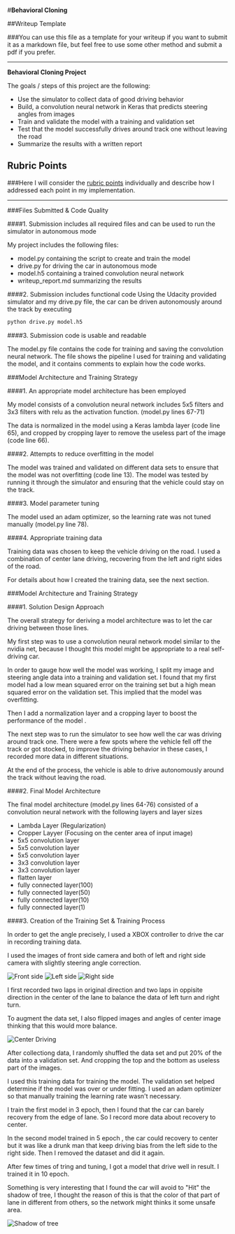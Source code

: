 #**Behavioral Cloning** 

##Writeup Template

###You can use this file as a template for your writeup if you want to submit it as a markdown file, but feel free to use some other method and submit a pdf if you prefer.

---

**Behavioral Cloning Project**

The goals / steps of this project are the following:
* Use the simulator to collect data of good driving behavior
* Build, a convolution neural network in Keras that predicts steering angles from images
* Train and validate the model with a training and validation set
* Test that the model successfully drives around track one without leaving the road
* Summarize the results with a written report


[//]: # (Image References)

[image1]: ./examples/center.jpg "Center Image"
[image2]: ./examples/left.jpg "Left Image"
[image3]: ./examples/right.jpg "Right Image"
[image4]: ./examples/center_driving.jpg "Center Driving"
[image5]: ./examples/shadow.png "Shadow of Tree"

## Rubric Points
###Here I will consider the [rubric points](https://review.udacity.com/#!/rubrics/432/view) individually and describe how I addressed each point in my implementation.  

---
###Files Submitted & Code Quality

####1. Submission includes all required files and can be used to run the simulator in autonomous mode

My project includes the following files:
* model.py containing the script to create and train the model
* drive.py for driving the car in autonomous mode
* model.h5 containing a trained convolution neural network 
* writeup_report.md summarizing the results

####2. Submission includes functional code
Using the Udacity provided simulator and my drive.py file, the car can be driven autonomously around the track by executing 
```sh
python drive.py model.h5
```

####3. Submission code is usable and readable

The model.py file contains the code for training and saving the convolution neural network. The file shows the pipeline I used for training and validating the model, and it contains comments to explain how the code works.

###Model Architecture and Training Strategy

####1. An appropriate model architecture has been employed

My model consists of a convolution neural network includes 5x5 filters and 3x3 filters with relu as the activation function. (model.py lines 67-71) 

The data is normalized in the model using a Keras lambda layer (code line 65), and cropped by cropping layer to remove the useless part of the image (code line 66).

####2. Attempts to reduce overfitting in the model


The model was trained and validated on different data sets to ensure that the model was not overfitting (code line 13). The model was tested by running it through the simulator and ensuring that the vehicle could stay on the track.

####3. Model parameter tuning

The model used an adam optimizer, so the learning rate was not tuned manually (model.py line 78).

####4. Appropriate training data

Training data was chosen to keep the vehicle driving on the road. I used a combination of center lane driving, recovering from the left and right sides of the road.

For details about how I created the training data, see the next section. 

###Model Architecture and Training Strategy

####1. Solution Design Approach

The overall strategy for deriving a model architecture was to let the car driving between those lines.

My first step was to use a convolution neural network model similar to the nvidia net, because I thought this model might be appropriate to a real self-driving car.

In order to gauge how well the model was working, I split my image and steering angle data into a training and validation set. I found that my first model had a low mean squared error on the training set but a high mean squared error on the validation set. This implied that the model was overfitting. 

Then I add a normalization layer and a cropping layer to boost the performance of the model .

The next step was to run the simulator to see how well the car was driving around track one. There were a few spots where the vehicle fell off the track or got stocked, to improve the driving behavior in these cases, I recorded more data in different situations.

At the end of the process, the vehicle is able to drive autonomously around the track without leaving the road.

####2. Final Model Architecture

The final model architecture (model.py lines 64-76) consisted of a convolution neural network with the following layers and layer sizes

* Lambda Layer (Regularization)
* Cropper Layyer (Focusing on the center area of input image)
* 5x5 convolution layer
* 5x5 convolution layer
* 5x5 convolution layer
* 3x3 convolution layer
* 3x3 convolution layer
* flatten layer
* fully connected layer(100)
* fully connected layer(50)
* fully connected layer(10)
* fully connected layer(1)

####3. Creation of the Training Set & Training Process

In order to get the angle precisely, I used a XBOX controller to drive the car in recording training data.

I used the images of front side camera and both of left and right side camera with slightly steering angle correction.

![Front side][image1]
![Left side][image2]
![Right side][image3]

I first recorded two laps in original direction and two laps in oppisite direction in the center of the lane to balance the data of left turn and right turn.

To augment the data set, I also flipped images and angles of center image thinking that this would more balance.

![Center Driving][image4]

After collectiong data, I randomly shuffled the data set and put 20% of the data into a validation set. And cropping the top and the bottom as useless part of the images. 

I used this training data for training the model. The validation set helped determine if the model was over or under fitting. I used an adam optimizer so that manually training the learning rate wasn't necessary.

I train the first model in 3 epoch, then I found that the car can barely recovery from the edge of lane. So I record more data about recovery to center.

In the second model trained in 5 epoch , the car could recovery to center but it was like a drunk man that keep driving bias from the left side to the right side. Then I removed the dataset and did it again. 

After few times of tring and tuning, I got a model that drive well in result. I trained it in 10 epoch.


Something is very interesting that I found the car will avoid to "Hit" the shadow of tree, I thought the reason of this is that the color of that part of lane in different from others, so the network might thinks it some unsafe area.

![Shadow of tree][image5]



